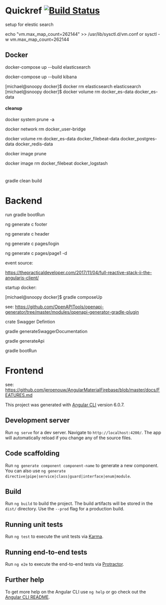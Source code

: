 # Quickref  [![Build Status](https://travis-ci.org/mwohlf/apollo.svg?branch=dev)](https://travis-ci.org/mwohlf/apollo)

setup for elestic search

echo "vm.max_map_count=262144" >> /usr/lib/sysctl.d/vm.conf
or 
sysctl -w vm.max_map_count=262144


## Docker


docker-compose up --build elasticsearch

docker-compose up --build kibana



[michael@snoopy docker]$ docker rm elasticsearch
elasticsearch
[michael@snoopy docker]$ docker volume rm docker_es-data
docker_es-data



#### cleanup

docker system prune -a

docker network rm docker_user-bridge

docker volume rm docker_es-data docker_filebeat-data docker_postgres-data docker_redis-data

docker image prune

docker image rm docker_filebeat docker_logstash

#

gradle clean build



# Backend

run gradle bootRun

ng generate c footer

ng generate c header

ng generate c pages/login

ng generate c pages/page1 -d


event source:

https://thepracticaldeveloper.com/2017/11/04/full-reactive-stack-ii-the-angularjs-client/

startup docker:

[michael@snoopy docker]$ gradle composeUp

see: https://github.com/OpenAPITools/openapi-generator/tree/master/modules/openapi-generator-gradle-plugin


crate Swagger Defintion

gradle generateSwaggerDocumentation

gradle generateApi

gradle bootRun



# Frontend

see:
https://github.com/jeroenouw/AngularMaterialFirebase/blob/master/docs/FEATURES.md

This project was generated with [Angular CLI](https://github.com/angular/angular-cli) version 6.0.7.

## Development server

Run `ng serve` for a dev server. Navigate to `http://localhost:4200/`. The app will automatically reload if you change any of the source files.

## Code scaffolding

Run `ng generate component component-name` to generate a new component. You can also use `ng generate directive|pipe|service|class|guard|interface|enum|module`.

## Build

Run `ng build` to build the project. The build artifacts will be stored in the `dist/` directory. Use the `--prod` flag for a production build.

## Running unit tests

Run `ng test` to execute the unit tests via [Karma](https://karma-runner.github.io).

## Running end-to-end tests

Run `ng e2e` to execute the end-to-end tests via [Protractor](http://www.protractortest.org/).

## Further help

To get more help on the Angular CLI use `ng help` or go check out the [Angular CLI README](https://github.com/angular/angular-cli/blob/master/README.md).

